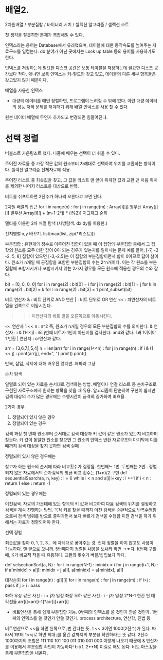 
# 배열2.

2차원배열 / 부분집합 / 바이너리 서치 / 셀렉션 알고리즘 / 셀렉션 소트



첫 생각을 잘못하면 문제가 복잡해질 수 있다.


 인덱스라는 용어는 Database에서 유래했으며, 테이블에 대한 동작속도를 높여주는 자료구조를 일컫는다. db 분야가 아닌 곳에서는 Look up table 등의 용어를 사용하기도 한다.

 인덱스를 저장하는데 필요한 디스크 공간은 보통 테이블을 저장하는데 필요한 디스크 공간보다 작다. 왜냐면 보통 인덱스는 키-필드만 갖고 있고, 테이블의 다른 세부 항목들은 갖고있지 않기 때문이다.

배열을 사용한 인덱스
 - 대량의 데이터를 매번 정렬하면, 프로그램이 느려질 수 밖에 없다. 이런 대량 데이터의 성능 저하 문제를 해겨하기 위해 배열 인덱스를 사용 할 수 있다.

 원본 데이터 배열에 무언가 추가되고 변경되면 힘들어진다.

# 선택 정렬

버블소트 카운팅소트 했다. 나중에 배우는 선택이 더 쉬울 수 있다.

주어진 자료들 중 가장 작은 값의 원소부터 차례대로 선택하여 위치를 교환하는 방식이다. 셀렉션 알고리즘 전체자료에 적용.

 주어진 리스트 중 최솟값을 찾고,
 그 값을 리스트 맨 앞에 위치한 값과 교환
 맨 처음 위치를 제외한 나머지 리스트를 대상으로 반복.

비트를 쉬프트하면 2진수가 하나씩 오른다고 보면 된다.






2차원 배열의 접근
for i in range(n) :
    for j in range(m) :
        Array[i][j] 행우선
        Array[j][i] 열우선
        Array[i][j + (m-1-2*j) * (i%2)] 지그재그 순회

델타를 이용한 2차 배열 탐색 (사방탐색. dx dy를 이용한.)

전치행렬 x,y 바꾸기. list(map(list, zip(*리스트)))

부분집합 :
 유한개의 정수로 이루어진 집합이 있을 때 이 집합의 부분집합 중에서 그 집핮의 원소를 모두 더한 값이 0이 되는 경우가 있는지를 알아내는 문제
 예를 들어, [-7, -3 -2, 5, 8] 집합이 있으면 [-3,-2,5]는 이 집합의 부분집합이면서 합이 0이므로 답이 참이다.
 원소가 n개일 때 공집합을 포함한 부분집합의 수는 2^n개이다.
 이는 각 원소를 부분집합에 포함시키거나 포함시키지 않는 2가지 경우를 모든 원소에 적용한 경우의 수와 같다.

bit = [0, 0, 0, 0]
for i in range(2) :
    bit[0] = i
    for j in range(2) :
        bit[1] = j
        for k in range(2) :
            bit[2] = k
            for l in range(2) :
                bit[3] = 1
                print_subset(bit)

비트 연산자
& : 비트 단위로 AND 연산
| : 비트 단위로 OR 연산
<< : 피연산자의 비트 열을 왼쪽으로 이동시킨다.
>> : 피연산자의 비트 열을 오른쪽으로 이동시킨다.

<< 연산자
1 << n : n^2 즉, 원소가 n개일 경우의 모든 부분집합의 수를 의미한다.
& 연산자 : i & (1<<j) : i의 j번째 비트가 1인지 아닌지를 검사한다. and와 같다. 1과 1이어야 1 반환
| 연산자 : or연산과 같다.

arr = [3,6,7,1,5,4]
n = len(arr)
for i in range(1<<n) :
    for j in range(n) :
        if i & (1 << j) :
            print(arr[j], end=", ")
    print()
print()

반복, 삽입, 삭제에 대해 배우진 않지만..해봐라 그냥



순차 탐색

일렬로 되어 있는 자료를 순서대로 검색하는 방법.
배열이나 연결 리스트 등 순차구조로 구현된 자료구조에서 원하는 항목을 찾을 때 유용.
알고리즘이 단순하여 구현이 쉽지만 검색 대상의 수가 많은 경우에는 수행시간이 급격히 증가하여 비효율.

2가지 경우
1. 정렬되어 있지 않은 경우
2. 정렬되어 있는 경우

검색 과정
첫 번째 원소부터 순서대로 검색 대상과 키 값이 같은 원소가 있는지 비교하며 찾는다.
키 값이 동일한 원소를 찾으면 그 원소의 인덱스 반환
자료구조의 마기막에 디를 때까지 검색 대상을 찾지 못하면 검색 실패      

정렬되어 있지 않은 경우에는

찾고자 하는 원소의 순서에 따라 비교횟수가 결정됨. 첫번째느 1번, 두번째는 2번..
정렬되지 않은 자료에서의 순차검색의 평균 비교 횟수는 (1+n)/2
구현
def sequentialSearch(a, n, key) :
    i = 0
    while i < n and a[i]!=key :
        i +=1
    if i < n : return 1
    else : return -1

정렬되어 있는 경우에는

이진검색.
자료의 가운데에 있는 항목의 키 값과 비교하여 다음 검색의 위치를 결정하고 검색을 계속 진행하는 방법.
목적 키를 찾을 때까지 이진 검색을 순환적으로 반복수행함으로써 검색 범위를 반으로 줄여가면서 보다 빠르게 검색을 수행함
 이진 검색을 하기 위해서는 자료가 정렬되어야 한다.


선택 정렬

최솟값을 찾아 0, 1, 2, 3... 에 차례대로 꽂아주는 것.
전체 정렬을 하지 않고도 사용이 가능하다. 맨 앞으로 오니까.
5번째까지 정렬된 내용을 보내라 하면 ㄱㅊ다.
K번째 구할 때, K가 비교적 작을 때 유용하다.
교환의 횟수가 버블/삽입보다 작다.

def selsectionSort(a, N) :
    for i in range(N-1) :
        minidx = i
        for j in range(i+1, N) :
            if a[minidx] > a[j]:
                minidx = j
        a[i], a[minidx] = a[minidx], a[i]

대각순회
for i in range(n) :
    g[i][i]
for i in range(n) :
    for j in range(m) :
        if i>j :
            pass
        if j > i :
            oass

좌하 우상 같은 사선 : i + j가 일정
좌상 우하 같은 사선 : i - j가 일정
2*N-1 한칸 띈 대각선들
arr[i]=arr[i-1]*arr[i]+arr[i]



-  비트연산을 통해 쉽게 부분집합 가능.
0번째의 인덱스를 쓸 것인가 안쓸 것인가.
1번째의 인덱스를 쓸 것인가 안쓸 것인가.
process architecture, 연산학, 진법 등

비트연산으로 <<을 하면 왼쪽으로 j번 간다는 뜻. 1 << 3이면 1000(2진수)가 된다.
따라서 1부터 1<<j로 하면 최대 j를 옮긴 값까지의 부분을 확인하라는 뜻 같다.
2진수 1000까지의 조합은 111 110 101 100 011 010 001 000
이렇게 나오기 때문에 & 연산자를 이용해서 부분집합 확인이 가능하다!
bit(1, 2**N) 이걸로 해도 된다. 비트 마스킹을 통해 부분집합을 내온다.

